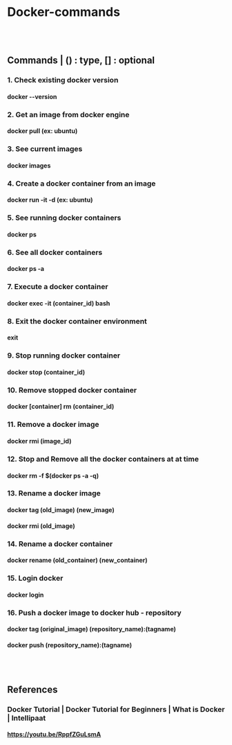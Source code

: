 # Docker-commands

<br/><br/>
## Commands | () : type, [] : optional
### 1. Check existing docker version
#### docker --version

### 2. Get an image from docker engine
#### docker pull (ex: ubuntu)

### 3. See current images
#### docker images

### 4. Create a docker container from an image
#### docker run -it -d (ex: ubuntu)

### 5. See running docker containers
#### docker ps

### 6. See all docker containers
#### docker ps -a

### 7. Execute a docker container
#### docker exec -it (container_id) bash

### 8. Exit the docker container environment
#### exit

### 9. Stop running docker container
#### docker stop (container_id)

### 10. Remove stopped docker container
#### docker [container] rm (container_id)

### 11. Remove a docker image
#### docker rmi (image_id)

### 12. Stop and Remove all the docker containers at at time
#### docker rm -f $(docker ps -a -q)

### 13. Rename a docker image
#### docker tag (old_image) (new_image)
#### docker rmi (old_image)

### 14. Rename a docker container
#### docker rename (old_container) (new_container)

### 15. Login docker
#### docker login

### 16. Push a docker image to docker hub - repository
#### docker tag (original_image) (repository_name):(tagname)
#### docker push (repository_name):(tagname)


<br/><br/>
## References
### Docker Tutorial | Docker Tutorial for Beginners | What is Docker | Intellipaat
#### https://youtu.be/RppfZGuLsmA
